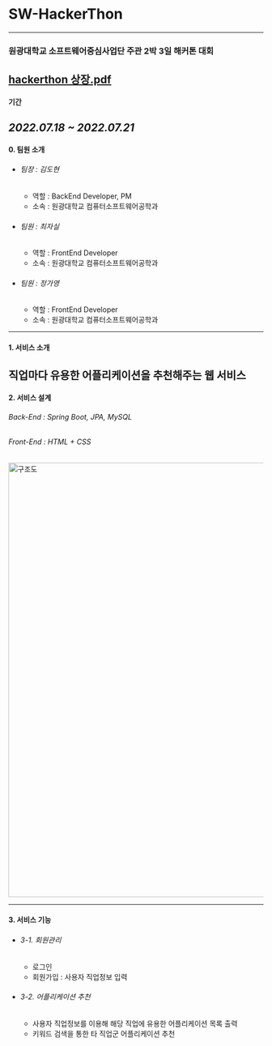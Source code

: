 # **SW-HackerThon**
---
### **원광대학교 소프트웨어중심사업단 주관 2박 3일 해커톤 대회**

[hackerthon 상장.pdf](https://github.com/laykis/SW-HackerThon/files/9704163/hackerthon.pdf)
---
#### **기간**  
  
*2022.07.18 ~ 2022.07.21*
---
#### **0. 팀원 소개**
  - ###### 팀장 : 김도현
    - 역할 : BackEnd Developer, PM
    - 소속 : 원광대학교 컴퓨터소프트웨어공학과
  - ###### 팀원 : 최자실
    - 역할 : FrontEnd Developer
    - 소속 : 원광대학교 컴퓨터소프트웨어공학과
  - ###### 팀원 : 정가영
    - 역할 : FrontEnd Developer
    - 소속 : 원광대학교 컴퓨터소프트웨어공학과
---
#### **1. 서비스 소개**

직업마다 유용한 어플리케이션을 추천해주는 웹 서비스
---
#### **2. 서비스 설계**

###### *Back-End* : Spring Boot, JPA, MySQL
###### *Front-End* : HTML + CSS

<img width="858" alt="구조도" src="https://user-images.githubusercontent.com/73100987/193773756-4ac9da29-8886-48ee-934d-8d03c5de7a0c.png">

---
#### **3. 서비스 기능**

- ###### *3-1. 회원관리*
  - 로그인
  - 회원가입 : 사용자 직업정보 입력

- ###### *3-2. 어플리케이션 추천*
  - 사용자 직업정보를 이용해 해당 직업에 유용한 어플리케이션 목록 출력
  - 키워드 검색을 통한 타 직업군 어플리케이션 추천


